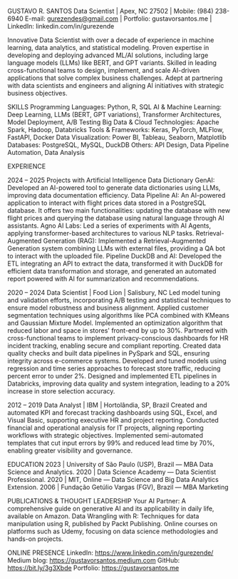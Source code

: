 GUSTAVO R. SANTOS
Data Scientist | Apex, NC 27502 | Mobile: (984) 238-6940
E-mail: gurezendes@gmail.com | Portfolio: gustavorsantos.me | LinkedIn: linkedin.com/in/gurezende 

Innovative Data Scientist with over a decade of experience in machine learning, data analytics, and statistical modeling. Proven expertise in developing and deploying advanced ML/AI solutions, including large language models (LLMs) like BERT, and GPT variants. Skilled in leading cross-functional teams to design, implement, and scale AI-driven applications that solve complex business challenges. Adept at partnering with data scientists and engineers and aligning AI initiatives with strategic business objectives.

SKILLS
Programming Languages: Python, R, SQL
AI & Machine Learning: Deep Learning, LLMs (BERT, GPT variations), Transformer Architectures, Model Deployment, A/B Testing
Big Data & Cloud Technologies: Apache Spark, Hadoop, Databricks
Tools & Frameworks: Keras, PyTorch, MLFlow, FastAPI, Docker
Data Visualization: Power BI, Tableau, Seaborn, Matplotlib
Databases: PostgreSQL, MySQL, DuckDB
Others: API Design, Data Pipeline Automation, Data Analysis

EXPERIENCE

2024 – 2025
Projects with Artificial Intelligence
Data Dictionary GenAI: Developed an AI-powered tool to generate data dictionaries using LLMs, improving data documentation efficiency. 
Data Pipeline AI: An AI-powered application to interact with flight prices data stored in a PostgreSQL database. It offers two main functionalities: updating the database with new flight prices and querying the database using natural language through AI assistants.
Agno AI Labs: Led a series of experiments with AI Agents, applying transformer-based architectures to various NLP tasks. 
Retrieval-Augmented Generation (RAG): Implemented a Retrieval-Augmented Generation system combining LLMs with external files, providing a QA bot to interact with the uploaded file.
Pipeline DuckDB and AI: Developed the ETL integrating an API to extract the data, transformed it with DuckDB for efficient data transformation and storage, and generated an automated report powered with AI for summarization and recommendations. 

2020 – 2024
Data Scientist | Food Lion | Salisbury, NC
Led model tuning and validation efforts, incorporating A/B testing and statistical techniques to ensure model robustness and business alignment.
Applied customer segmentation techniques using algorithms like PCA combined with KMeans and Gaussian Mixture Model.
Implemented an optimization algorithm that reduced labor and space in stores' front-end by up to 30%.
Partnered with cross-functional teams to implement privacy-conscious dashboards for HR incident tracking, enabling secure and compliant reporting.
Created data quality checks and built data pipelines in PySpark and SQL, ensuring integrity across e-commerce systems.
Developed and tuned models using regression and time series approaches to forecast store traffic, reducing percent error to under 2%.
Designed and implemented ETL pipelines in Databricks, improving data quality and system integration, leading to a 20% increase in store selection accuracy.

2012 – 2019 
Data Analyst | IBM | Hortolândia, SP, Brazil
Created and automated KPI and forecast tracking dashboards using SQL, Excel, and Visual Basic, supporting executive HR and project reporting.
Conducted financial and operational analysis for IT projects, aligning reporting workflows with strategic objectives.
Implemented semi-automated templates that cut input errors by 99% and reduced lead time by 70%, enabling greater visibility and governance.

EDUCATION
2023 | University of São Paulo (USP), Brazil — MBA Data Science and Analytics.
2020 | Data Science Academy — Data Scientist Professional.
2020 | MIT, Online — Data Science and Big Data Analytics Extension.
2006 | Fundação Getúlio Vargas (FGV), Brazil — MBA Marketing 

PUBLICATIONS & THOUGHT LEADERSHIP
Your AI Partner: A comprehensive guide on generative AI and its applicability in daily life, available on Amazon.
Data Wrangling with R: Techniques for data manipulation using R, published by Packt Publishing.
Online courses on platforms such as Udemy, focusing on data science methodologies and hands-on projects.

ONLINE PRESENCE
LinkedIn: https://www.linkedin.com/in/gurezende/
Medium blog: https://gustavorsantos.medium.com
GitHub: https://bit.ly/3g3Xbde
Portfolio: https://gustavorsantos.me
